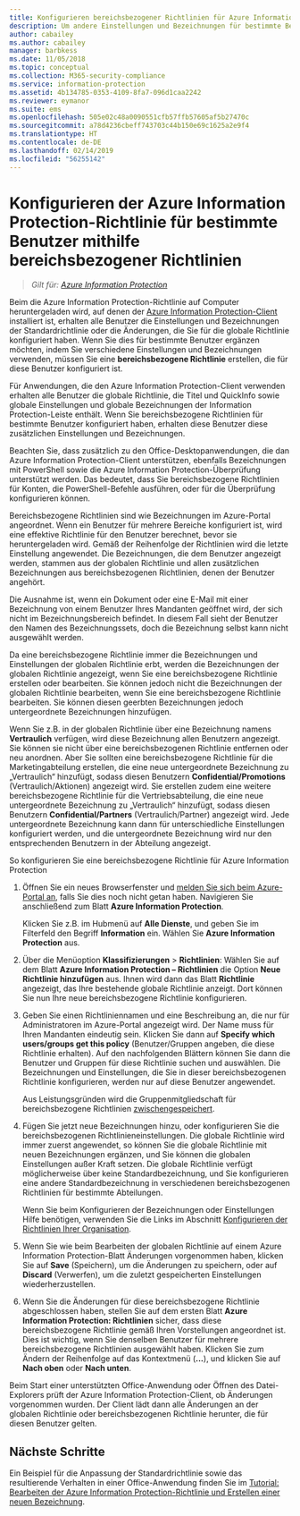 ```yaml
---
title: Konfigurieren bereichsbezogener Richtlinien für Azure Information Protection – AIP
description: Um andere Einstellungen und Bezeichnungen für bestimmte Benutzer zu konfigurieren, müssen Sie eine bereichsbezogene Richtlinie für Azure Information Protection konfigurieren.
author: cabailey
ms.author: cabailey
manager: barbkess
ms.date: 11/05/2018
ms.topic: conceptual
ms.collection: M365-security-compliance
ms.service: information-protection
ms.assetid: 4b134785-0353-4109-8fa7-096d1caa2242
ms.reviewer: eymanor
ms.suite: ems
ms.openlocfilehash: 505e02c48a0090551cfb57ffb57605af5b27470c
ms.sourcegitcommit: a78d4236cbeff743703c44b150e69c1625a2e9f4
ms.translationtype: HT
ms.contentlocale: de-DE
ms.lasthandoff: 02/14/2019
ms.locfileid: "56255142"
---
```

# <a name="how-to-configure-the-azure-information-protection-policy-for-specific-users-by-using-scoped-policies"></a>Konfigurieren der Azure Information Protection-Richtlinie für bestimmte Benutzer mithilfe bereichsbezogener Richtlinien

>*Gilt für: [Azure Information Protection](https://azure.microsoft.com/pricing/details/information-protection)*

Beim die Azure Information Protection-Richtlinie auf Computer heruntergeladen wird, auf denen der [Azure Information Protection-Client](https://www.microsoft.com/en-us/download/details.aspx?id=53018) installiert ist, erhalten alle Benutzer die Einstellungen und Bezeichnungen der Standardrichtlinie oder die Änderungen, die Sie für die globale Richtlinie konfiguriert haben. Wenn Sie dies für bestimmte Benutzer ergänzen möchten, indem Sie verschiedene Einstellungen und Bezeichnungen verwenden, müssen Sie eine **bereichsbezogene Richtlinie** erstellen, die für diese Benutzer konfiguriert ist.

Für Anwendungen, die den Azure Information Protection-Client verwenden erhalten alle Benutzer die globale Richtlinie, die Titel und QuickInfo sowie globale Einstellungen und globale Bezeichnungen der Information Protection-Leiste enthält. Wenn Sie bereichsbezogene Richtlinien für bestimmte Benutzer konfiguriert haben, erhalten diese Benutzer diese zusätzlichen Einstellungen und Bezeichnungen. 

Beachten Sie, dass zusätzlich zu den Office-Desktopanwendungen, die dan Azure Information Protection-Client unterstützen, ebenfalls Bezeichnungen mit PowerShell sowie die Azure Information Protection-Überprüfung unterstützt werden. Das bedeutet, dass Sie bereichsbezogene Richtlinien für Konten, die PowerShell-Befehle ausführen, oder für die Überprüfung konfigurieren können. 

Bereichsbezogene Richtlinien sind wie Bezeichnungen im Azure-Portal angeordnet. Wenn ein Benutzer für mehrere Bereiche konfiguriert ist, wird eine effektive Richtlinie für den Benutzer berechnet, bevor sie heruntergeladen wird. Gemäß der Reihenfolge der Richtlinien wird die letzte Einstellung angewendet. Die Bezeichnungen, die dem Benutzer angezeigt werden, stammen aus der globalen Richtlinie und allen zusätzlichen Bezeichnungen aus bereichsbezogenen Richtlinien, denen der Benutzer angehört.

Die Ausnahme ist, wenn ein Dokument oder eine E-Mail mit einer Bezeichnung von einem Benutzer Ihres Mandanten geöffnet wird, der sich nicht im Bezeichnungsbereich befindet. In diesem Fall sieht der Benutzer den Namen des Bezeichnungssets, doch die Bezeichnung selbst kann nicht ausgewählt werden.  

Da eine bereichsbezogene Richtlinie immer die Bezeichnungen und Einstellungen der globalen Richtlinie erbt, werden die Bezeichnungen der globalen Richtlinie angezeigt, wenn Sie eine bereichsbezogene Richtlinie erstellen oder bearbeiten. Sie können jedoch nicht die Bezeichnungen der globalen Richtlinie bearbeiten, wenn Sie eine bereichsbezogene Richtlinie bearbeiten. Sie können diesen geerbten Bezeichnungen jedoch untergeordnete Bezeichnungen hinzufügen.

Wenn Sie z.B. in der globalen Richtlinie über eine Bezeichnung namens **Vertraulich** verfügen, wird diese Bezeichnung allen Benutzern angezeigt. Sie können sie nicht über eine bereichsbezogenen Richtlinie entfernen oder neu anordnen. Aber Sie sollten eine bereichsbezogene Richtlinie für die Marketingabteilung erstellen, die eine neue untergeordnete Bezeichnung zu „Vertraulich“ hinzufügt, sodass diesen Benutzern **Confidential/Promotions** (Vertraulich/Aktionen) angezeigt wird. Sie erstellen zudem eine weitere bereichsbezogene Richtlinie für die Vertriebsabteilung, die eine neue untergeordnete Bezeichnung zu „Vertraulich“ hinzufügt, sodass diesen Benutzern **Confidential/Partners** (Vertraulich/Partner) angezeigt wird. Jede untergeordnete Bezeichnung kann dann für unterschiedliche Einstellungen konfiguriert werden, und die untergeordnete Bezeichnung wird nur den entsprechenden Benutzern in der Abteilung angezeigt.

So konfigurieren Sie eine bereichsbezogene Richtlinie für Azure Information Protection

1. Öffnen Sie ein neues Browserfenster und [melden Sie sich beim Azure-Portal an](configure-policy.md#signing-in-to-the-azure-portal), falls Sie dies noch nicht getan haben. Navigieren Sie anschließend zum Blatt **Azure Information Protection**.

    Klicken Sie z.B. im Hubmenü auf **Alle Dienste**, und geben Sie im Filterfeld den Begriff **Information** ein. Wählen Sie **Azure Information Protection** aus.

2. Über die Menüoption **Klassifizierungen** > **Richtlinien**: Wählen Sie auf dem Blatt **Azure Information Protection – Richtlinien** die Option **Neue Richtlinie hinzufügen** aus. Ihnen wird dann das Blatt **Richtlinie** angezeigt, das Ihre bestehende globale Richtlinie anzeigt. Dort können Sie nun Ihre neue bereichsbezogene Richtlinie konfigurieren.

3. Geben Sie einen Richtliniennamen und eine Beschreibung an, die nur für Administratoren im Azure-Portal angezeigt wird. Der Name muss für Ihren Mandanten eindeutig sein. Klicken Sie dann auf **Specify which users/groups get this policy** (Benutzer/Gruppen angeben, die diese Richtlinie erhalten). Auf den nachfolgenden Blättern können Sie dann die Benutzer und Gruppen für diese Richtlinie suchen und auswählen. Die Bezeichnungen und Einstellungen, die Sie in dieser bereichsbezogenen Richtlinie konfigurieren, werden nur auf diese Benutzer angewendet.
    
    Aus Leistungsgründen wird die Gruppenmitgliedschaft für bereichsbezogene Richtlinien [zwischengespeichert](prepare.md#group-membership-caching-by-azure-information-protection).

4. Fügen Sie jetzt neue Bezeichnungen hinzu, oder konfigurieren Sie die bereichsbezogenen Richtlinieneinstellungen. Die globale Richtlinie wird immer zuerst angewendet, so können Sie die globale Richtlinie mit neuen Bezeichnungen ergänzen, und Sie können die globalen Einstellungen außer Kraft setzen. Die globale Richtlinie verfügt möglicherweise über keine Standardbezeichnung, und Sie konfigurieren eine andere Standardbezeichnung in verschiedenen bereichsbezogenen Richtlinien für bestimmte Abteilungen.

    Wenn Sie beim Konfigurieren der Bezeichnungen oder Einstellungen Hilfe benötigen, verwenden Sie die Links im Abschnitt [Konfigurieren der Richtlinien Ihrer Organisation](configure-policy.md#configuring-your-organizations-policy).

6. Wenn Sie wie beim Bearbeiten der globalen Richtlinie auf einem Azure Information Protection-Blatt Änderungen vorgenommen haben, klicken Sie auf **Save** (Speichern), um die Änderungen zu speichern, oder auf **Discard** (Verwerfen), um die zuletzt gespeicherten Einstellungen wiederherzustellen. 

7. Wenn Sie die Änderungen für diese bereichsbezogene Richtlinie abgeschlossen haben, stellen Sie auf dem ersten Blatt **Azure Information Protection: Richtlinien** sicher, dass diese bereichsbezogene Richtlinie gemäß Ihren Vorstellungen angeordnet ist. Dies ist wichtig, wenn Sie denselben Benutzer für mehrere bereichsbezogene Richtlinien ausgewählt haben. Klicken Sie zum Ändern der Reihenfolge auf das Kontextmenü (**...**), und klicken Sie auf **Nach oben** oder **Nach unten**. 

Beim Start einer unterstützten Office-Anwendung oder Öffnen des Datei-Explorers prüft der Azure Information Protection-Client, ob Änderungen vorgenommen wurden. Der Client lädt dann alle Änderungen an der globalen Richtlinie oder bereichsbezogenen Richtlinie herunter, die für diesen Benutzer gelten.

## <a name="next-steps"></a>Nächste Schritte

Ein Beispiel für die Anpassung der Standardrichtlinie sowie das resultierende Verhalten in einer Office-Anwendung finden Sie im [Tutorial: Bearbeiten der Azure Information Protection-Richtlinie und Erstellen einer neuen Bezeichnung](infoprotect-quick-start-tutorial.md).
